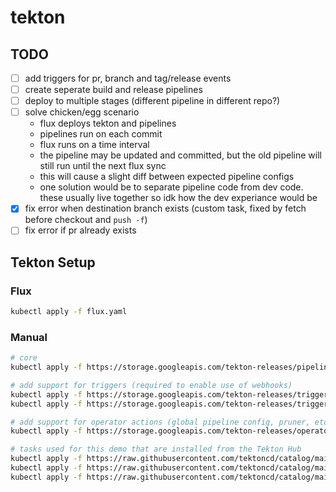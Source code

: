 # tekton

## TODO
- [ ] add triggers for pr, branch and tag/release events
- [ ] create seperate build and release pipelines
- [ ] deploy to multiple stages (different pipeline in different repo?)
- [ ] solve chicken/egg scenario
    - flux deploys tekton and pipelines
    - pipelines run on each commit
    - flux runs on a time interval
    - the pipeline may be updated and committed, but the old pipeline will still run until the next flux sync
    - this will cause a slight diff between expected pipeline configs
    - one solution would be to separate pipeline code from dev code. these usually live together so idk how the dev experiance would be 
- [x] fix error when destination branch exists (custom task, fixed by fetch before checkout and `push -f`)
- [ ] fix error if pr already exists

## Tekton Setup
### Flux
```bash
kubectl apply -f flux.yaml
```

### Manual
```bash
# core
kubectl apply -f https://storage.googleapis.com/tekton-releases/pipeline/previous/v0.38.3/release.yaml

# add support for triggers (required to enable use of webhooks)
kubectl apply -f https://storage.googleapis.com/tekton-releases/triggers/previous/v0.20.2/release.yaml
kubectl apply -f https://storage.googleapis.com/tekton-releases/triggers/previous/v0.20.2/interceptors.yaml

# add support for operator actions (global pipeline config, pruner, etc)
kubectl apply -f https://storage.googleapis.com/tekton-releases/operator/previous/v0.60.1/release.yaml

# tasks used for this demo that are installed from the Tekton Hub
kubectl apply -f https://raw.githubusercontent.com/tektoncd/catalog/main/task/kaniko/0.6/kaniko.yaml
kubectl apply -f https://raw.githubusercontent.com/tektoncd/catalog/main/task/git-clone/0.8/git-clone.yaml
kubectl apply -f https://raw.githubusercontent.com/tektoncd/catalog/main/task/github-open-pr/0.2/github-open-pr.yaml
```
